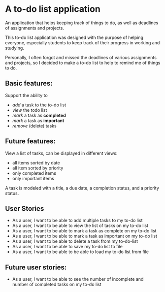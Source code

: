 # A to-do list application
An application that helps keeping track of things to do, as well as deadlines of assignments and projects.

This to-do list application was designed with the purpose of helping everyone, especially students to keep track of their
progress in working and studying.

 Personally, I often forgot and missed the deadlines of various assignments and projects, so I decided to make 
 a to-do list to help to remind me of things to do.

## Basic features:

Support the ability to
- *add* a task to the to-do list
- *view* the todo list
- *mark* a task as **completed**
- *mark* a task as **important**
- *remove* (delete) tasks


## Future features:
View a list of tasks, can be displayed in different views:
- all items sorted by date
- all item sorted by priority
- only completed items
- only important items


A task is modeled with a title, a due date, a completion status, and a priority status.


## User Stories
- As a user, I want to be able to add multiple tasks to my to-do list
- As a user, I want to be able to view the list of tasks on my to-do list
- As a user, I want to be able to mark a task as complete on my to-do list
- As a user, I want to be able to mark a task as important on my to-do list
- As a user, I want to be able to delete a task from my to-do-list
- As a user, I want to be able to save my to-do list to file
- As a user, I want to be able to be able to load my to-do list from file 

## Future user stories:
- As a user, I want to be able to see the number of incomplete and number of completed tasks on my to-do list






